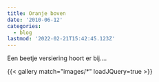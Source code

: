 ```yaml
---
title: Oranje boven
date: '2010-06-12'
categories:
  - blog
lastmod: '2022-02-21T15:42:45.123Z'
---
```


Een beetje versiering hoort er bij....

{{< gallery match="images/*" loadJQuery=true >}}
